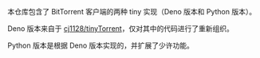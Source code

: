 本仓库包含了 BitTorrent 客户端的两种 tiny 实现（Deno 版本和 Python 版本）。

Deno 版本来自于 [cj1128/tinyTorrent](https://github.com/cj1128/tinyTorrent)，仅对其中的代码进行了重新组织。

Python 版本是根据 Deno 版本实现的，并扩展了少许功能。
